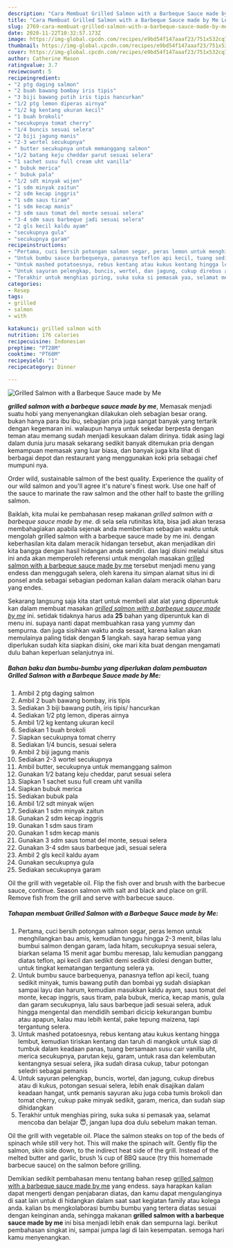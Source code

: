 ```yaml
---
description: "Cara Membuat Grilled Salmon with a Barbeque Sauce made by Me Lezat"
title: "Cara Membuat Grilled Salmon with a Barbeque Sauce made by Me Lezat"
slug: 2769-cara-membuat-grilled-salmon-with-a-barbeque-sauce-made-by-me-lezat
date: 2020-11-22T10:32:57.173Z
image: https://img-global.cpcdn.com/recipes/e9bd54f147aaaf23/751x532cq70/grilled-salmon-with-a-barbeque-sauce-made-by-me-foto-resep-utama.jpg
thumbnail: https://img-global.cpcdn.com/recipes/e9bd54f147aaaf23/751x532cq70/grilled-salmon-with-a-barbeque-sauce-made-by-me-foto-resep-utama.jpg
cover: https://img-global.cpcdn.com/recipes/e9bd54f147aaaf23/751x532cq70/grilled-salmon-with-a-barbeque-sauce-made-by-me-foto-resep-utama.jpg
author: Catherine Mason
ratingvalue: 3.7
reviewcount: 5
recipeingredient:
- "2 ptg daging salmon"
- "2 buah bawang bombay iris tipis"
- "3 biji bawang putih iris tipis hancurkan"
- "1/2 ptg lemon diperas airnya"
- "1/2 kg kentang ukuran kecil"
- "1 buah brokoli"
- "secukupnya tomat cherry"
- "1/4 buncis sesuai selera"
- "2 biji jagung manis"
- "2-3 wortel secukupnya"
- " butter secukupnya untuk memanggang salmon"
- "1/2 batang keju cheddar parut sesuai selera"
- "1 sachet susu full cream uht vanilla"
- " bubuk merica"
- " bubuk pala"
- "1/2 sdt minyak wijen"
- "1 sdm minyak zaitun"
- "2 sdm kecap inggris"
- "1 sdm saus tiram"
- "1 sdm kecap manis"
- "3 sdm saus tomat del monte sesuai selera"
- "3-4 sdm saus barbeque jadi sesuai selera"
- "2 gls kecil kaldu ayam"
- "secukupnya gula"
- "secukupnya garam"
recipeinstructions:
- "Pertama, cuci bersih potongan salmon segar, peras lemon untuk menghilangkan bau amis, kemudian tunggu hingga 2-3 menit, bilas lalu bumbui salmon dengan garam, lada hitam, secukupnya sesuai selera, biarkan selama 15 menit agar bumbu meresap, lalu kemudian panggang diatas teflon, api kecil dan sedikit demi sedikit diolesi dengan butter, untuk tingkat kematangan tergantung selera ya."
- "Untuk bumbu sauce barbequenya, panasnya teflon api kecil, tuang sedikit minyak, tumis bawang putih dan bombai yg sudah disiapkan sampai layu dan harum, kemudian masukkan kaldu ayam, saus tomat del monte, kecap inggris, saus tiram, pala bubuk, merica, kecap manis, gula dan garam secukupnya, lalu saus barbeque jadi sesuai selera, aduk hingga mengental dan mendidih sembari dicicip kekurangan bumbu atau apapun, kalau mau lebih kental, pake tepung maizena, tapi tergantung selera."
- "Untuk mashed potatoesnya, rebus kentang atau kukus kentang hingga lembut, kemudian tiriskan kentang dan taruh di mangkok untuk siap di tumbuk dalam keadaan panas, tuang bersamaan susu cair vanilla uht, merica secukupnya, parutan keju, garam, untuk rasa dan kelembutan kentangnya sesuai selera, jika sudah dirasa cukup, tabur potongan seledri sebagai pemanis"
- "Untuk sayuran pelengkap, buncis, wortel, dan jagung, cukup direbus atau di kukus, potongan sesuai selera, lebih enak disajikan dalam keadaan hangat, untk pemanis sayuran aku juga coba tumis brokoli dan tomat cherry, cukup pake minyak sedikit, garam, merica, dan sudah siap dihidangkan"
- "Terakhir untuk menghias piring, suka suka si pemasak yaa, selamat mencoba dan belajar 😇, jangan lupa doa dulu sebelum makan teman."
categories:
- Resep
tags:
- grilled
- salmon
- with

katakunci: grilled salmon with 
nutrition: 176 calories
recipecuisine: Indonesian
preptime: "PT28M"
cooktime: "PT60M"
recipeyield: "1"
recipecategory: Dinner

---
```



![Grilled Salmon with a Barbeque Sauce made by Me](https://img-global.cpcdn.com/recipes/e9bd54f147aaaf23/751x532cq70/grilled-salmon-with-a-barbeque-sauce-made-by-me-foto-resep-utama.jpg)

<b><i>grilled salmon with a barbeque sauce made by me</i></b>, Memasak menjadi suatu hobi yang menyenangkan dilakukan oleh sebagian besar orang. bukan hanya para ibu ibu, sebagian pria juga sangat banyak yang tertarik dengan kegemaran ini. walaupun hanya untuk sekedar berpesta dengan teman atau memang sudah menjadi kesukaan dalam dirinya. tidak asing lagi dalam dunia juru masak sekarang sedikit banyak ditemukan pria dengan kemampuan memasak yang luar biasa, dan banyak juga kita lihat di berbagai depot dan restaurant yang menggunakan koki pria sebagai chef mumpuni nya.

Order wild, sustainable salmon of the best quality. Experience the quality of our wild salmon and you&#39;ll agree it&#39;s nature&#39;s finest work. Use one half of the sauce to marinate the raw salmon and the other half to baste the grilling salmon.

Baiklah, kita mulai ke pembahasan resep makanan <i>grilled salmon with a barbeque sauce made by me</i>. di sela sela rutinitas kita, bisa jadi akan terasa membahagiakan apabila sejenak anda memberikan sebagian waktu untuk mengolah grilled salmon with a barbeque sauce made by me ini. dengan keberhasilan kita dalam meracik hidangan tersebut, akan menjadikan diri kita bangga dengan hasil hidangan anda sendiri. dan lagi disini melalui situs ini anda akan memperoleh referensi untuk mengolah masakan <u>grilled salmon with a barbeque sauce made by me</u> tersebut menjadi menu yang endess dan menggugah selera, oleh karena itu simpan alamat situs ini di ponsel anda sebagai sebagian pedoman kalian dalam meracik olahan baru yang endes.


Sekarang langsung saja kita start untuk membeli alat alat yang diperuntuk kan dalam membuat masakan <u><i>grilled salmon with a barbeque sauce made by me</i></u> ini. setidak tidaknya harus ada <b>25</b> bahan yang diperuntuk kan di menu ini. supaya nanti dapat membuahkan rasa yang yummy dan sempurna. dan juga sisihkan waktu anda sesaat, karena kalian akan memulainya paling tidak dengan <b>5</b> langkah. saya harap semua yang diperlukan sudah kita siapkan disini, oke mari kita buat dengan mengamati dulu bahan keperluan selanjutnya ini.

<!--inarticleads1-->

##### Bahan baku dan bumbu-bumbu yang diperlukan dalam pembuatan Grilled Salmon with a Barbeque Sauce made by Me:

1. Ambil 2 ptg daging salmon
1. Ambil 2 buah bawang bombay, iris tipis
1. Sediakan 3 biji bawang putih, iris tipis/ hancurkan
1. Sediakan 1/2 ptg lemon, diperas airnya
1. Ambil 1/2 kg kentang ukuran kecil
1. Sediakan 1 buah brokoli
1. Siapkan secukupnya tomat cherry
1. Sediakan 1/4 buncis, sesuai selera
1. Ambil 2 biji jagung manis
1. Sediakan 2-3 wortel secukupnya
1. Ambil  butter, secukupnya untuk memanggang salmon
1. Gunakan 1/2 batang keju cheddar, parut sesuai selera
1. Siapkan 1 sachet susu full cream uht vanilla
1. Siapkan  bubuk merica
1. Sediakan  bubuk pala
1. Ambil 1/2 sdt minyak wijen
1. Sediakan 1 sdm minyak zaitun
1. Gunakan 2 sdm kecap inggris
1. Gunakan 1 sdm saus tiram
1. Gunakan 1 sdm kecap manis
1. Gunakan 3 sdm saus tomat del monte, sesuai selera
1. Gunakan 3-4 sdm saus barbeque jadi, sesuai selera
1. Ambil 2 gls kecil kaldu ayam
1. Gunakan secukupnya gula
1. Sediakan secukupnya garam


Oil the grill with vegetable oil. Flip the fish over and brush with the barbecue sauce, continue. Season salmon with salt and black and place on grill. Remove fish from the grill and serve with barbecue sauce. 

<!--inarticleads2-->

##### Tahapan membuat Grilled Salmon with a Barbeque Sauce made by Me:

1. Pertama, cuci bersih potongan salmon segar, peras lemon untuk menghilangkan bau amis, kemudian tunggu hingga 2-3 menit, bilas lalu bumbui salmon dengan garam, lada hitam, secukupnya sesuai selera, biarkan selama 15 menit agar bumbu meresap, lalu kemudian panggang diatas teflon, api kecil dan sedikit demi sedikit diolesi dengan butter, untuk tingkat kematangan tergantung selera ya.
1. Untuk bumbu sauce barbequenya, panasnya teflon api kecil, tuang sedikit minyak, tumis bawang putih dan bombai yg sudah disiapkan sampai layu dan harum, kemudian masukkan kaldu ayam, saus tomat del monte, kecap inggris, saus tiram, pala bubuk, merica, kecap manis, gula dan garam secukupnya, lalu saus barbeque jadi sesuai selera, aduk hingga mengental dan mendidih sembari dicicip kekurangan bumbu atau apapun, kalau mau lebih kental, pake tepung maizena, tapi tergantung selera.
1. Untuk mashed potatoesnya, rebus kentang atau kukus kentang hingga lembut, kemudian tiriskan kentang dan taruh di mangkok untuk siap di tumbuk dalam keadaan panas, tuang bersamaan susu cair vanilla uht, merica secukupnya, parutan keju, garam, untuk rasa dan kelembutan kentangnya sesuai selera, jika sudah dirasa cukup, tabur potongan seledri sebagai pemanis
1. Untuk sayuran pelengkap, buncis, wortel, dan jagung, cukup direbus atau di kukus, potongan sesuai selera, lebih enak disajikan dalam keadaan hangat, untk pemanis sayuran aku juga coba tumis brokoli dan tomat cherry, cukup pake minyak sedikit, garam, merica, dan sudah siap dihidangkan
1. Terakhir untuk menghias piring, suka suka si pemasak yaa, selamat mencoba dan belajar 😇, jangan lupa doa dulu sebelum makan teman.


Oil the grill with vegetable oil. Place the salmon steaks on top of the beds of spinach while still very hot. This will make the spinach wilt. Gently flip the salmon, skin side down, to the indirect heat side of the grill. Instead of the melted butter and garlic, brush ¼ cup of BBQ sauce (try this homemade barbecue sauce) on the salmon before grilling. 

Demikian sedikit pembahasan menu tentang bahan resep <u>grilled salmon with a barbeque sauce made by me</u> yang endess. saya harapkan kalian dapat mengerti dengan penjabaran diatas, dan kamu dapat mengulanginya di saat lain untuk di hidangkan dalam saat saat kegiatan family atau kolega anda. kalian bs mengkolaborasi bumbu bumbu yang tertera diatas sesuai dengan keinginan anda, sehingga makanan <b>grilled salmon with a barbeque sauce made by me</b> ini bisa menjadi lebih enak dan sempurna lagi. berikut pembahasan singkat ini, sampai jumpa lagi di lain kesempatan. semoga hari kamu menyenangkan.

